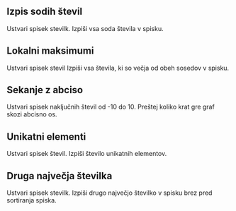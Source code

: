 ## Izpis sodih števil
Ustvari spisek stevilk.
Izpiši vsa soda števila v spisku.

## Lokalni maksimumi
Ustvari spisek stevil
Izpiši vsa števila, ki so večja od obeh sosedov v spisku.

## Sekanje z abciso
Ustvari spisek naključnih števil od -10 do 10.
Preštej koliko krat gre graf skozi abcisno os.

## Unikatni elementi
Ustvari spisek števil.
Izpiši število unikatnih elementov.

## Druga največja številka
Ustvari spisek stevilk.
Izpiši drugo največjo številko v spisku brez pred sortiranja spiska.
